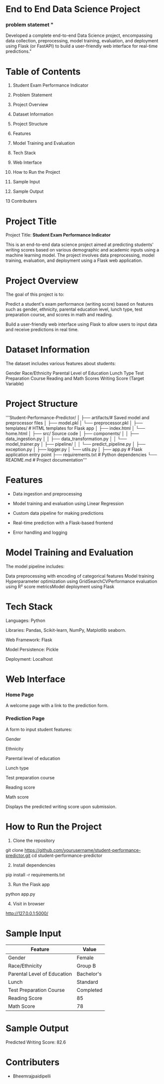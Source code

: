 # End to End Data Science Project 

### problem statemet "
Developed a complete end-to-end Data Science project, encompassing data collection, preprocessing, model training, evaluation, and deployment using Flask (or FastAPI) to build a user-friendly web interface for real-time predictions."

# Table of Contents
1) Student Exam Performance Indicator

2) Problem Statement

3) Project Overview

4) Dataset Information

5) Project Structure

6) Features

7) Model Training and Evaluation

8) Tech Stack

9) Web Interface

10) How to Run the Project

11) Sample Input

12) Sample Output

13 Contributers

# Project Title
Project Title: **Student Exam Performance Indicator**

This is an end-to-end data science project aimed at predicting students' writing scores based on various demographic and academic inputs using a machine learning model. The project involves data preprocessing, model training, evaluation, and deployment using a Flask web application.


# Project Overview
The goal of this project is to:

Predict a student's exam performance (writing score) based on features such as gender, ethnicity, parental education level, lunch type, test preparation course, and scores in math and reading.

Build a user-friendly web interface using Flask to allow users to input data and receive predictions in real time.

# Dataset Information
The dataset includes various features about students:

Gender
Race/Ethnicity
Parental Level of Education
Lunch Type
Test Preparation Course
Reading and Math Scores
Writing  Score (Target Variable)

# Project Structure
'''Student-Performance-Predictor/
│
├── artifacts/# Saved model and preprocessor files
│   ├── model.pkl
│   └── preprocessor.pkl
│
├── templates/     # HTML templates for Flask app
│   ├── index.html
│   └── home.html
│
├── src/                   Source code
│   ├── components/
│   │   ├── data_ingestion.py
│   │   ├── data_transformation.py
│   │   └── model_trainer.py
│   ├── pipeline/
│   │   └── predict_pipeline.py
│   ├── exception.py
│   ├── logger.py
│   └── utils.py
│
├── app.py        # Flask application entry point
├── requirements.txt      # Python dependencies
└── README.md          # Project documentation'''


# Features
- Data ingestion and preprocessing

- Model training and evaluation using Linear Regression

- Custom data pipeline for making predictions

- Real-time prediction with a Flask-based frontend

- Error handling and logging

# Model Training and Evaluation
The model pipeline includes:

Data preprocessing with encoding of categorical features
Model training Hyperparameter optimization using GridSearchCVPerformance evaluation using R² score metricsModel deployment using Flask


# Tech Stack
Languages: Python

Libraries: Pandas, Scikit-learn, NumPy, Matplotlib
 seaborn.

Web Framework: Flask

Model Persistence: Pickle

Deployment: Localhost

# Web Interface
### Home Page
A welcome page with a link to the prediction form.

### Prediction Page
A form to input student features:

Gender

Ethnicity

Parental level of education

Lunch type

Test preparation course

Reading score

Math score

Displays the predicted writing score upon submission.

# How to Run the Project
1) Clone the repository

git clone https://github.com/yourusername/student-performance-predictor.git
cd student-performance-predictor

2) Install dependencies

 pip install -r requirements.txt

3) Run the Flask app

python app.py

4) Visit in browser

http://127.0.0.1:5000/

# Sample Input

| Feature                     | Value      |
| --------------------------- | ---------- |
| Gender                      | Female     |
| Race/Ethnicity              | Group B    |
| Parental Level of Education | Bachelor's |
| Lunch                       | Standard   |
| Test Preparation Course     | Completed  |
| Reading Score               | 85         |
| Math Score                  | 78         |

# Sample Output

 Predicted Writing Score: 82.6

# Contributers
- Bheemrajpaidipelli